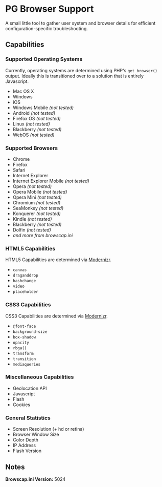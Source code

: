 PG Browser Support
===============

A small little tool to gather user system and browser details for efficient configuration-specific troubleshooting.

## Capabilities

### Supported Operating Systems
Currently, operating systems are determined using PHP's `get_browser()` output. Ideally this is transitioned over to a solution that is entirely Javascript. 

* Mac OS X
* Windows 
* iOS
* Windows Mobile _(not tested)_
* Android _(not tested)_
* Firefox OS _(not tested)_
* Linux _(not tested)_
* Blackberry _(not tested)_
* WebOS _(not tested)_


### Supported Browsers
* Chrome
* Firefox
* Safari
* Internet Explorer
* Internet Explorer Mobile _(not tested)_
* Opera _(not tested)_
* Opera Mobile _(not tested)_
* Opera Mini _(not tested)_
* Chromium _(not tested)_
* SeaMonkey _(not tested)_
* Konquerer _(not tested)_
* Kindle _(not tested)_
* Blackberry _(not tested)_
* Dolfin _(not tested)_
* _and more from browscap.ini_


### HTML5 Capabilities
HTML5 Capabilities are determined via [Modernizr](http://modernizr.com/).

* `canvas`
* `draganddrop`
* `hashchange`
* `video`
* `placeholder`

### CSS3 Capabilities
CSS3 Capabilities are determined via [Modernizr](http://modernizr.com/).

* `@font-face`
* `background-size`
* `box-shadow`
* `opacity`
* `rbga()`
* `transform`
* `transition`
* `mediaqueries`

### Miscellaneous Capabilities
* Geolocation API
* Javascript
* Flash
* Cookies

### General Statistics
* Screen Resolution (+ hd or retina)
* Browser Window Size
* Color Depth
* IP Address
* Flash Version


## Notes

**Browscap.ini Version:** 5024







